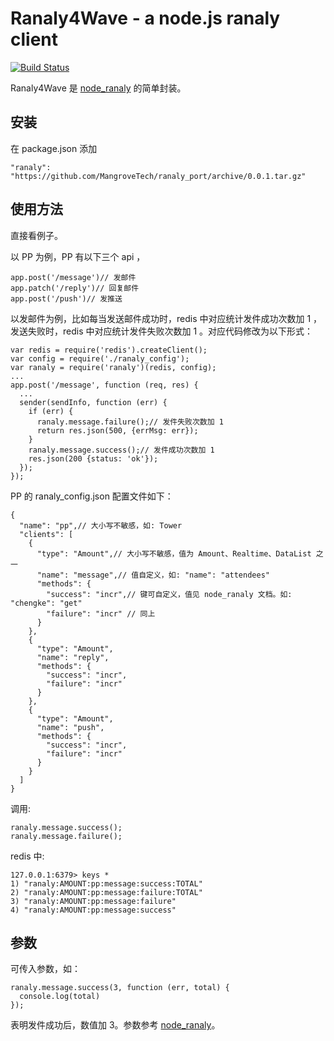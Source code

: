 # Ranaly4Wave - a node.js ranaly client
[![Build Status](https://travis-ci.org/luin/node_ranaly.png?branch=master)](https://travis-ci.org/luin/node_ranaly)

Ranaly4Wave 是 [node_ranaly](https://github.com/luin/node_ranaly) 的简单封装。

## 安装

在 package.json 添加

    "ranaly": "https://github.com/MangroveTech/ranaly_port/archive/0.0.1.tar.gz"
    
## 使用方法

直接看例子。

以 PP 为例，PP 有以下三个 api ，

    app.post('/message')// 发邮件
    app.patch('/reply')// 回复邮件
    app.post('/push')// 发推送

以发邮件为例，比如每当发送邮件成功时，redis 中对应统计发件成功次数加 1 ，发送失败时，redis 中对应统计发件失败次数加 1 。对应代码修改为以下形式：

    var redis = require('redis').createClient();
    var config = require('./ranaly_config');
    var ranaly = require('ranaly')(redis, config);
    ...
    app.post('/message', function (req, res) {
      ...
      sender(sendInfo, function (err) {
        if (err) {
          ranaly.message.failure();// 发件失败次数加 1
          return res.json(500, {errMsg: err});
        }
        ranaly.message.success();// 发件成功次数加 1
        res.json(200 {status: 'ok'});
      });
    });

PP 的 ranaly_config.json 配置文件如下：

    {
      "name": "pp",// 大小写不敏感，如: Tower
      "clients": [
        {
          "type": "Amount",// 大小写不敏感，值为 Amount、Realtime、DataList 之一
          "name": "message",// 值自定义，如: "name": "attendees"
          "methods": {
            "success": "incr",// 键可自定义，值见 node_ranaly 文档。如: "chengke": "get"
            "failure": "incr" // 同上
          }
        },
        {
          "type": "Amount",
          "name": "reply",
          "methods": {
            "success": "incr",
            "failure": "incr" 
          }
        },
        {
          "type": "Amount",
          "name": "push",
          "methods": {
            "success": "incr",
            "failure": "incr" 
          }
        }
      ]
    }

调用:

    ranaly.message.success();
    ranaly.message.failure();

redis 中:

    127.0.0.1:6379> keys *
    1) "ranaly:AMOUNT:pp:message:success:TOTAL"
    2) "ranaly:AMOUNT:pp:message:failure:TOTAL"
    3) "ranaly:AMOUNT:pp:message:failure"
    4) "ranaly:AMOUNT:pp:message:success"
    
## 参数
    
可传入参数，如：

    ranaly.message.success(3, function (err, total) {
      console.log(total)
    });
   
表明发件成功后，数值加 3。参数参考 [node_ranaly](https://github.com/luin/node_ranaly)。


